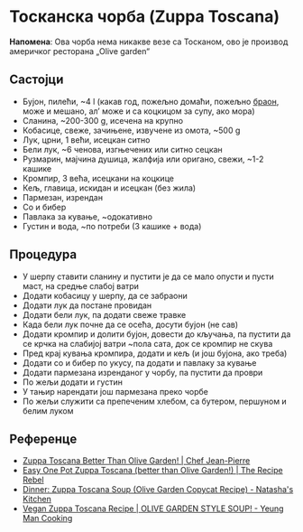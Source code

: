 # Тосканска чорба (Zuppa Toscana)

**Напомена**: Ова чорба нема никакве везе са Тосканом, ово је производ америчког ресторана „Olive garden“

## Састојци

* Бујон, пилећи, ~4 l (какав год, пожељно домаћи, пожељно [браон](../Francuski/Braon_pileci_bujon.md), може и мешано, ал’ може и са коцкицом за супу, ако мора)
* Сланина, ~200-300 g, исечена на крупно
* Кобасице, свеже, зачињене, извучене из омота, ~500 g
* Лук, црни, 1 већи, исецкан ситно
* Бели лук, ~6 ченова, изгњечених или ситно сецкан
* Рузмарин, мајчина душица, жалфија или оригано, свежи, ~1-2 кашике
* Кромпир, 3 већа, исецкани на коцкице
* Кељ, главица, искидан и исецкан (без жила)
* Пармезан, изрендан
* Со и бибер
* Павлака за кување, ~одокативно
* Густин и вода, ~по потреби (3 кашике + вода)

## Процедура

* У шерпу ставити сланину и пустити је да се мало опусти и пусти маст, на средње слабој ватри
* Додати кобасицу у шерпу, да се забраони
* Додати лук да постане провидан
* Додати бели лук, па додати свеже травке
* Када бели лук почне да се осећа, досути бујон (не сав)
* Додати кромпир и долити бујон, довести до кључања, па пустити да се крчка на слабијој ватри ~пола сата, док се кромпир не скува
* Пред крај кувања кромпира, додати и кељ (и још бујона, ако треба)
* Додати со и бибер по укусу, па додати и павлаку за кување
* Додати пармезана изренданог у чорбу, па пустити да проври
* По жељи додати и густин
* У тањир нарендати још пармезана преко чорбе 
* По жељи служити са препеченим хлебом, са бутером, першуном и белим луком

## Референце

* [Zuppa Toscana Better Than Olive Garden! | Chef Jean-Pierre](https://youtu.be/LKddNQBP4uo)
* [Easy One Pot Zuppa Toscana (better than Olive Garden!) | The Recipe Rebel](https://youtu.be/-Sp32bW7Q4A)
* [Dinner: Zuppa Toscana Soup (Olive Garden Copycat Recipe) - Natasha's Kitchen](https://youtu.be/hx-jx28HAXY)
* [Vegan Zuppa Toscana Recipe | OLIVE GARDEN STYLE SOUP! - Yeung Man Cooking](https://youtu.be/-F0cq9vPIwQ)
